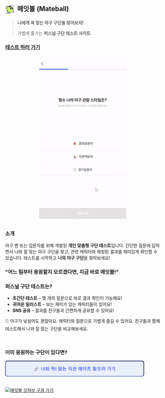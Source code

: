 ## <img src="./src/assets/cute.svg" alt="메잇볼" width="30" style="vertical-align: middle; margin-right: 4px;"> 메잇볼 (Mateball)

> **나에게 꼭 맞는 야구 구단을 찾아보자!**
>
> 가볍게 즐기는 **퍼스널 구단 테스트 사이트**

### [테스트 하러 가기](https://mateball.netlify.app/)



<div style="display: flex; justify-content: center; align-items: center; margin: 20px 0;">
  <img src="./src/assets/gif.gif" controls width="300" style="border-radius: 12px; overflow: hidden;"></img>
</div>

### 소개

야구 팬 또는 입문자를 위해 개발된 **개인 맞춤형 구단 테스트**입니다.
간단한 질문에 답하면서 나와 잘 맞는 야구 구단을 찾고, 관련 캐릭터와 매칭된 결과를 재미있게 확인할 수 있습니다.
테스트를 시작하고 **나의 야구 구단**을 찾아보세요!

### "어느 팀부터 응원할지 모르겠다면, 지금 바로 메잇볼!"

### 퍼스널 구단 테스트는?

* **초간단 테스트** – 몇 개의 질문으로 바로 결과 확인이 가능해요!
* **귀여운 일러스트** – 보는 재미가 있는 캐릭터들이 있어요!
* **SNS 공유** – 결과를 친구들과 간편하게 공유할 수 있어요!

⚾ 야구가 낯설어도 괜찮아요. 캐릭터와 질문으로 가볍게 즐길 수 있어요. 친구들과 함께 테스트해서 나와 잘 맞는 구단을 비교해보세요.

<br>

### 이미 응원하는 구단이 있다면?

<a href="https://www.mateball.co.kr">
  <img src="./src/assets/image.png" alt="나와 딱! 맞는 직관 메이트 찾으러 가기" width="450" style="border-radius: 7px;">
</a>

<br>
<br>

[![메잇볼 깃허브 구경 가기](https://img.shields.io/badge/메잇볼_깃허브_구경_가기-1263FF?style=for-the-badge&logo=google-chrome&logoColor=white)](https://github.com/MATEBALL/MATEBALL-CLIENT)

